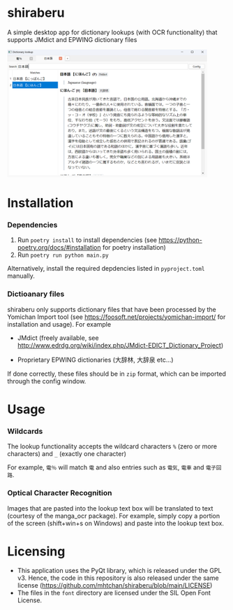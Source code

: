 # shiraberu
A simple desktop app for dictionary lookups (with OCR functionality) that supports JMdict and EPWING dictionary files

<img src="https://raw.githubusercontent.com/mhtchan/shiraberu/master/images/example_1.png" width="458" height="292">

# Installation
### Dependencies
1. Run `poetry install` to install dependencies (see https://python-poetry.org/docs/#installation for poetry installation)
2. Run `poetry run python main.py`

Alternatively, install the required depdencies listed in `pyproject.toml` manually.

### Dictioanary files
shiraberu only supports dictionary files that have been processed by the Yomichan Import tool (see https://foosoft.net/projects/yomichan-import/ for installation and usage). For example

* JMdict (freely available, see http://www.edrdg.org/wiki/index.php/JMdict-EDICT_Dictionary_Project)

* Proprietary EPWING dictionaries (大辞林, 大辞泉 etc...)

If done correctly, these files should be in `zip` format, which can be imported through the config window.

# Usage

### Wildcards
The lookup functionality accepts the wildcard characters `%` (zero or more characters) and `_` (exactly one character)

For example, `電％` will match `電` and also entries such as `電気`, `電車` and `電子回路`.

### Optical Character Recognition
Images that are pasted into the lookup text box will be translated to text (courtesy of the manga_ocr package). For example, simply copy a portion of the screen (shift+win+s on Windows) and paste into the lookup text box.

# Licensing
* This application uses the PyQt library, which is released under the GPL v3. Hence, the code in this repository is also released under the same license (https://github.com/mhtchan/shiraberu/blob/main/LICENSE)
* The files in the `font` directory are licensed under the SIL Open Font License.
